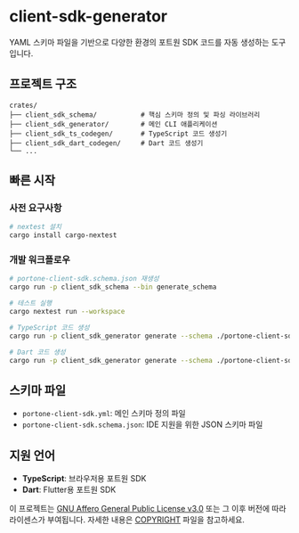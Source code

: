 # client-sdk-generator

YAML 스키마 파일을 기반으로 다양한 환경의 포트원 SDK 코드를 자동 생성하는 도구입니다.

## 프로젝트 구조

```
crates/
├── client_sdk_schema/           # 핵심 스키마 정의 및 파싱 라이브러리
├── client_sdk_generator/        # 메인 CLI 애플리케이션
├── client_sdk_ts_codegen/       # TypeScript 코드 생성기
├── client_sdk_dart_codegen/     # Dart 코드 생성기
└── ...
```

## 빠른 시작

### 사전 요구사항

```sh
# nextest 설치
cargo install cargo-nextest
```

### 개발 워크플로우

```sh
# portone-client-sdk.schema.json 재생성
cargo run -p client_sdk_schema --bin generate_schema

# 테스트 실행
cargo nextest run --workspace

# TypeScript 코드 생성
cargo run -p client_sdk_generator generate --schema ./portone-client-sdk.yml --generator typescript ./output

# Dart 코드 생성
cargo run -p client_sdk_generator generate --schema ./portone-client-sdk.yml --generator dart ./output
```

## 스키마 파일

- `portone-client-sdk.yml`: 메인 스키마 정의 파일
- `portone-client-sdk.schema.json`: IDE 지원을 위한 JSON 스키마 파일

## 지원 언어

- **TypeScript**: 브라우저용 포트원 SDK
- **Dart**: Flutter용 포트원 SDK

이 프로젝트는 [GNU Affero General Public License v3.0] 또는 그 이후 버전에 따라 라이센스가 부여됩니다. 자세한 내용은 [COPYRIGHT] 파일을 참고하세요.

[GNU Affero General Public License v3.0]: LICENSE
[COPYRIGHT]: COPYRIGHT

